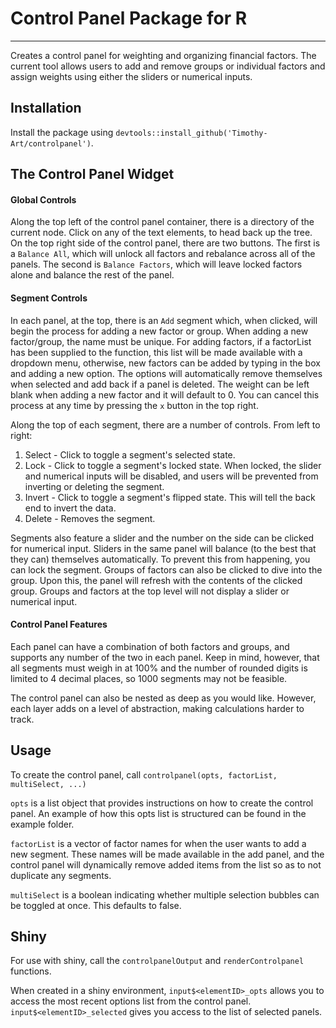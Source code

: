 # Control Panel Package for R
---

Creates a control panel for weighting and organizing financial factors. The current tool allows users to add and remove groups or individual factors and assign weights using either the sliders or numerical inputs.

## Installation

Install the package using `devtools::install_github('Timothy-Art/controlpanel')`.

## The Control Panel Widget

#### Global Controls

Along the top left of the control panel container, there is a directory of the current node. Click on any of the text elements, to head back up the tree. On the top right side of the control panel, there are two buttons. The first is a `Balance All`, which will unlock all factors and rebalance across all of the panels. The second is `Balance Factors`, which will leave locked factors alone and balance the rest of the panel.

#### Segment Controls

In each panel, at the top, there is an `Add` segment which, when clicked, will begin the process for adding a new factor or group. When adding a new factor/group, the name must be unique. For adding factors, if a factorList has been supplied to the function, this list will be made available with a dropdown menu, otherwise, new factors can be added by typing in the box and adding a new option. The options will automatically remove themselves when selected and add back if a panel is deleted. The weight can be left blank when adding a new factor and it will default to 0. You can cancel this process at any time by pressing the `x` button in the top right.

Along the top of each segment, there are a number of controls. From left to right:

1. Select - Click to toggle a segment's selected state.
2. Lock - Click to toggle a segment's locked state. When locked, the slider and numerical inputs will be disabled, and users will be prevented from inverting or deleting the segment.
3. Invert - Click to toggle a segment's flipped state. This will tell the back end to invert the data.
4. Delete - Removes the segment.

Segments also feature a slider and the number on the side can be clicked for numerical input. Sliders in the same panel will balance (to the best that they can) themselves automatically. To prevent this from happening, you can lock the segment. Groups of factors can also be clicked to dive into the group. Upon this, the panel will refresh with the contents of the clicked group. Groups and factors at the top level will not display a slider or numerical input.

#### Control Panel Features

Each panel can have a combination of both factors and groups, and supports any number of the two in each panel. Keep in mind, however, that all segments must weigh in at 100% and the number of rounded digits is limited to 4 decimal places, so 1000 segments may not be feasible.

The control panel can also be nested as deep as you would like. However, each layer adds on a level of abstraction, making calculations harder to track.

## Usage

To create the control panel, call `controlpanel(opts, factorList, multiSelect, ...)`

`opts` is a list object that provides instructions on how to create the control panel. An example of how this opts list is structured can be found in the example folder.

`factorList` is a vector of factor names for when the user wants to add a new segment. These names will be made available in the add panel, and the control panel will dynamically remove added items from the list so as to not duplicate any segments.

`multiSelect` is a boolean indicating whether multiple selection bubbles can be toggled at once. This defaults to false.

## Shiny

For use with shiny, call the `controlpanelOutput` and `renderControlpanel` functions.

When created in a shiny environment, `input$<elementID>_opts` allows you to access the most recent options list from the control panel. `input$<elementID>_selected` gives you access to the list of selected panels.
